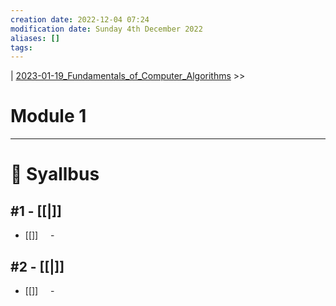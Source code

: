 ```yaml
---
creation date: 2022-12-04 07:24
modification date: Sunday 4th December 2022
aliases: [] 
tags: 
---
```


| [2023-01-19_Fundamentals_of_Computer_Algorithms](2023-01-19_Fundamentals_of_Computer_Algorithms.md) >>

# Module 1
---
# 📕 Syallbus

##  #1 - [[|]]
- [[]]
    - 

## #2 - [[|]]
- [[]]
    - 
